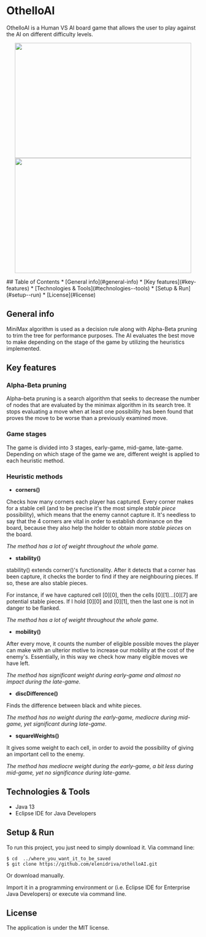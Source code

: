 # OthelloAI
OthelloAI is a Human VS AI board game that allows the user to play against the AI on different difficulty levels.
<p align="center">
  <img width="460" height="300" src="https://i.ibb.co/61rCxNL/initial.png">
    <img width="460" height="300" src="https://i.ibb.co/sPg1DHj/4.png">
</p>
## Table of Contents
* [General info](#general-info)
* [Key features](#key-features)
* [Technologies & Tools](#technologies--tools)
* [Setup & Run](#setup--run)
* [License](#license)

## General info
MiniMax algorithm is used as a decision rule along with Alpha-Beta pruning to trim the tree for performance purposes.
The AI evaluates the best move to make depending on the stage of the game by utilizing
the heuristics implemented.

## Key features
### Alpha-Beta pruning
Alpha–beta pruning is a search algorithm that seeks to decrease the number of nodes that are evaluated by the minimax algorithm in its search tree.
It stops evaluating a move when at least one possibility has been found that proves the move to be worse than a previously examined move.

### Game stages
The game is divided into 3 stages, early-game, mid-game, late-game. Depending on which stage of the game we are, different weight is applied to each heuristic method.

### Heuristic methods
* **corners()**

Checks how many corners each player has captured. Every corner makes for a stable cell (and to be precise it's the most simple *stable piece* possibility), which means that the enemy cannot capture it. It's needless to say that the 4 corners are vital in order to establish dominance on the board, because they also help the holder to obtain more *stable pieces* on the board.

*The method has a lot of weight throughout the whole game.*

* **stability()**

stability() extends corner()'s functionality. After it detects that a corner has been capture, it checks the border to find if they are neighbouring pieces. If so, these are also stable pieces.

For instance, if we have captured cell [0][0], then the cells [0][1]...[0][7] are potential stable pieces.
If I hold [0][0] and [0][1], then the last one is not in danger to be flanked.

*The method has a lot of weight throughout the whole game.*

* **mobility()**

After every move, it counts the number of eligible possible moves the player can make with an ulterior motive to increase our mobility at the cost of the enemy's. Essentially, in this way we check how many eligible moves we have left.

*The method has significant weight during early-game and almost no impact during the late-game.*

* **discDifference()**

Finds the difference between black and white pieces.

*The method has no weight during the early-game, mediocre during mid-game, yet significant during late-game.*

* **squareWeights()**

It gives some weight to each cell, in order to avoid the possibility of giving an important cell to the enemy.

*The method has mediocre weight during the early-game, a bit less during mid-game, yet no significance during late-game.*

## Technologies & Tools
* Java 13
* Eclipse IDE for Java Developers

## Setup & Run
To run this project, you just need to simply download it.
Via command line:
```
$ cd  ../where_you_want_it_to_be_saved
$ git clone https://github.com/elenidriva/othelloAI.git
```
Or download manually.

 Import it in a programming environment or (i.e. Eclipse IDE for Enterprise Java Developers) or execute via command line.

## License
The application is under the MIT license.
